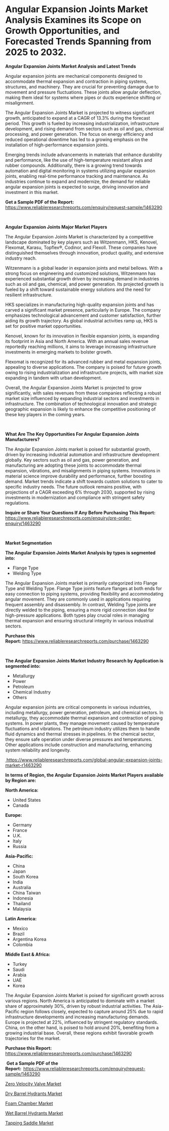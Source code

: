 <p><h1>Angular Expansion Joints Market Analysis Examines its Scope on Growth Opportunities, and Forecasted Trends Spanning from 2025 to 2032.</h1></p><p><strong>Angular Expansion Joints Market Analysis and Latest Trends</strong></p>
<p><p>Angular expansion joints are mechanical components designed to accommodate thermal expansion and contraction in piping systems, structures, and machinery. They are crucial for preventing damage due to movement and pressure fluctuations. These joints allow angular deflection, making them ideal for systems where pipes or ducts experience shifting or misalignment. </p><p>The Angular Expansion Joints Market is projected to witness significant growth, anticipated to expand at a CAGR of 13.3% during the forecast period. This growth is fueled by increasing industrialization, infrastructure development, and rising demand from sectors such as oil and gas, chemical processing, and power generation. The focus on energy efficiency and reduced operational downtime has led to a growing emphasis on the installation of high-performance expansion joints. </p><p>Emerging trends include advancements in materials that enhance durability and performance, like the use of high-temperature resistant alloys and rubber compounds. Additionally, there is a growing trend towards automation and digital monitoring in systems utilizing angular expansion joints, enabling real-time performance tracking and maintenance. As industries continue to expand and modernize, the demand for reliable angular expansion joints is expected to surge, driving innovation and investment in this market.</p></p>
<p><strong>Get a Sample PDF of the Report:&nbsp;</strong> <a href="https://www.reliableresearchreports.com/enquiry/request-sample/1463290?utm_campaign=118&utm_medium=2&utm_source=Github&utm_content=ia&utm_term=18022025&utm_id=angular-expansion-joints">https://www.reliableresearchreports.com/enquiry/request-sample/1463290</a></p>
<p>&nbsp;</p>
<p><strong>Angular Expansion Joints Major Market Players</strong></p>
<p><p>The Angular Expansion Joints Market is characterized by a competitive landscape dominated by key players such as Witzenmann, HKS, Kenovel, Flexomat, Karasu, Topflex®, Codinor, and Flexoll. These companies have distinguished themselves through innovation, product quality, and extensive industry reach.</p><p>Witzenmann is a global leader in expansion joints and metal bellows. With a strong focus on engineering and customized solutions, Witzenmann has experienced substantial growth driven by increasing demand in industries such as oil and gas, chemical, and power generation. Its projected growth is fueled by a shift toward sustainable energy solutions and the need for resilient infrastructure.</p><p>HKS specializes in manufacturing high-quality expansion joints and has carved a significant market presence, particularly in Europe. The company emphasizes technological advancement and customer satisfaction, further aiding its growth trajectory. As global industrial activities ramp up, HKS is set for positive market opportunities.</p><p>Kenovel, known for its innovation in flexible expansion joints, is expanding its footprint in Asia and North America. With an annual sales revenue reportedly reaching millions, it aims to leverage increasing infrastructure investments in emerging markets to bolster growth.</p><p>Flexomat is recognized for its advanced rubber and metal expansion joints, appealing to diverse applications. The company is poised for future growth owing to rising industrialization and infrastructure projects, with market size expanding in tandem with urban development.</p><p>Overall, the Angular Expansion Joints Market is projected to grow significantly, with sales revenues from these companies reflecting a robust market size influenced by expanding industrial sectors and investments in infrastructure. The combination of technological innovation and strategic geographic expansion is likely to enhance the competitive positioning of these key players in the coming years.</p></p>
<p>&nbsp;</p>
<p><strong>What Are The Key Opportunities For Angular Expansion Joints Manufacturers?</strong></p>
<p><p>The Angular Expansion Joints market is poised for substantial growth, driven by increasing industrial automation and infrastructure development globally. Key sectors such as oil and gas, power generation, and manufacturing are adopting these joints to accommodate thermal expansion, vibrations, and misalignments in piping systems. Innovations in material science improve durability and performance, further boosting demand. Market trends indicate a shift towards custom solutions to cater to specific industry needs. The future outlook remains positive, with projections of a CAGR exceeding 6% through 2030, supported by rising investments in modernization and compliance with stringent safety regulations.</p></p>
<p><strong>Inquire or Share Your Questions If Any Before Purchasing This Report:</strong> <a href="https://www.reliableresearchreports.com/enquiry/pre-order-enquiry/1463290?utm_campaign=118&utm_medium=2&utm_source=Github&utm_content=ia&utm_term=18022025&utm_id=angular-expansion-joints">https://www.reliableresearchreports.com/enquiry/pre-order-enquiry/1463290</a></p>
<p>&nbsp;</p>
<p><strong>Market Segmentation</strong></p>
<p><strong>The Angular Expansion Joints Market Analysis by types is segmented into:</strong></p>
<p><ul><li>Flange Type</li><li>Welding Type</li></ul></p>
<p><p>The Angular Expansion Joints market is primarily categorized into Flange Type and Welding Type. Flange Type joints feature flanges at both ends for easy connection to piping systems, providing flexibility and accommodating angular movement. They are commonly used in applications requiring frequent assembly and disassembly. In contrast, Welding Type joints are directly welded to the piping, ensuring a more rigid connection ideal for high-pressure applications. Both types play crucial roles in managing thermal expansion and ensuring structural integrity in various industrial sectors.</p></p>
<p><strong>Purchase this Report:&nbsp;</strong><a href="https://www.reliableresearchreports.com/purchase/1463290?utm_campaign=118&utm_medium=2&utm_source=Github&utm_content=ia&utm_term=18022025&utm_id=angular-expansion-joints">https://www.reliableresearchreports.com/purchase/1463290</a></p>
<p>&nbsp;</p>
<p><strong>The Angular Expansion Joints Market Industry Research by Application is segmented into:</strong></p>
<p><ul><li>Metallurgy</li><li>Power</li><li>Petroleum</li><li>Chemical Industry</li><li>Others</li></ul></p>
<p><p>Angular expansion joints are critical components in various industries, including metallurgy, power generation, petroleum, and chemical sectors. In metallurgy, they accommodate thermal expansion and contraction of piping systems. In power plants, they manage movement caused by temperature fluctuations and vibrations. The petroleum industry utilizes them to handle fluid dynamics and thermal stresses in pipelines. In the chemical sector, they ensure safe operation under diverse pressures and temperatures. Other applications include construction and manufacturing, enhancing system reliability and longevity.</p></p>
<p><a href="https://www.reliableresearchreports.com/global-angular-expansion-joints-market-r1463290?utm_campaign=118&utm_medium=2&utm_source=Github&utm_content=ia&utm_term=18022025&utm_id=angular-expansion-joints">&nbsp;https://www.reliableresearchreports.com/global-angular-expansion-joints-market-r1463290</a></p>
<p><strong>In terms of Region, the Angular Expansion Joints Market Players available by Region are:</strong></p>
<p>
    <p> <strong> North America: </strong>
        <ul>
            <li>United States</li>
            <li>Canada</li>
        </ul>
        </p> 
    <p> <strong> Europe: </strong>
        <ul>
            <li>Germany</li>
            <li>France</li>
            <li>U.K.</li>
            <li>Italy</li>
            <li>Russia</li>
        </ul>
        </p> 
    <p> <strong> Asia-Pacific: </strong>
        <ul>
            <li>China</li>
            <li>Japan</li>
            <li>South Korea</li>
            <li>India</li>
            <li>Australia</li>
            <li>China Taiwan</li>
            <li>Indonesia</li>
            <li>Thailand</li>
            <li>Malaysia</li>
        </ul>
        </p> 
    <p> <strong> Latin America: </strong>
        <ul>
            <li>Mexico</li>
            <li>Brazil</li>
            <li>Argentina Korea</li>
            <li>Colombia</li>
        </ul>
        </p> 
    <p> <strong> Middle East & Africa: </strong>
        <ul>
            <li>Turkey</li>
            <li>Saudi</li>
            <li>Arabia</li>
            <li>UAE</li>
            <li>Korea</li>
        </ul>
    </p>
    </p>
<p><p>The Angular Expansion Joints Market is poised for significant growth across various regions. North America is anticipated to dominate with a market share of approximately 30%, driven by robust industrial activities. The Asia-Pacific region follows closely, expected to capture around 25% due to rapid infrastructure developments and increasing manufacturing demands. Europe is projected at 22%, influenced by stringent regulatory standards. China, on the other hand, is poised to hold around 20%, benefiting from a growing industrial base. Overall, these regions exhibit favorable growth trajectories for the market.</p></p>
<p><strong>Purchase this Report: </strong><a href="https://www.reliableresearchreports.com/purchase/1463290?utm_campaign=118&utm_medium=2&utm_source=Github&utm_content=ia&utm_term=18022025&utm_id=angular-expansion-joints">https://www.reliableresearchreports.com/purchase/1463290</a></p>
<p>&nbsp;<strong>Get a Sample PDF of the Report:&nbsp;&nbsp;</strong><a href="https://www.reliableresearchreports.com/enquiry/request-sample/1463290?utm_campaign=118&utm_medium=2&utm_source=Github&utm_content=ia&utm_term=18022025&utm_id=angular-expansion-joints">https://www.reliableresearchreports.com/enquiry/request-sample/1463290</a></p>
<p><strong></strong></p>
<p><p><a href="https://github.com/phephezxnf/Market-Research-Report-List-1/blob/main/zero-velocity-valve-market.md?utm_campaign=118&utm_medium=2&utm_source=Github&utm_content=ia&utm_term=18022025&utm_id=angular-expansion-joints">Zero Velocity Valve Market</a></p><p><a href="https://github.com/watzondechao/Market-Research-Report-List-1/blob/main/dry-barrel-hydrants-market.md?utm_campaign=118&utm_medium=2&utm_source=Github&utm_content=ia&utm_term=18022025&utm_id=angular-expansion-joints">Dry Barrel Hydrants Market</a></p><p><a href="https://github.com/moazugavate/Market-Research-Report-List-1/blob/main/foam-chamber-market.md?utm_campaign=118&utm_medium=2&utm_source=Github&utm_content=ia&utm_term=18022025&utm_id=angular-expansion-joints">Foam Chamber Market</a></p><p><a href="https://github.com/iroldilom/Market-Research-Report-List-1/blob/main/wet-barrel-hydrants-market.md?utm_campaign=118&utm_medium=2&utm_source=Github&utm_content=ia&utm_term=18022025&utm_id=angular-expansion-joints">Wet Barrel Hydrants Market</a></p><p><a href="https://github.com/slmagaddam/Market-Research-Report-List-1/blob/main/tapping-saddle-market.md?utm_campaign=118&utm_medium=2&utm_source=Github&utm_content=ia&utm_term=18022025&utm_id=angular-expansion-joints">Tapping Saddle Market</a></p></p>